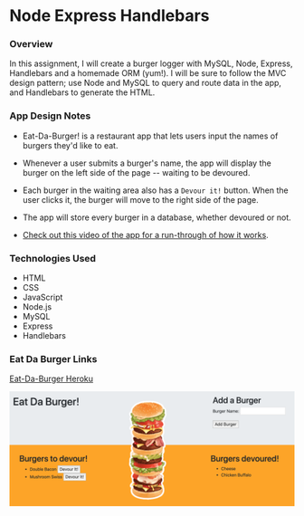 # Node Express Handlebars

### Overview

In this assignment, I will create a burger logger with MySQL, Node, Express, Handlebars and a homemade ORM (yum!). I will be sure to follow the MVC design pattern; use Node and MySQL to query and route data in the app, and Handlebars to generate the HTML.


### App Design Notes

* Eat-Da-Burger! is a restaurant app that lets users input the names of burgers they'd like to eat.

* Whenever a user submits a burger's name, the app will display the burger on the left side of the page -- waiting to be devoured.

* Each burger in the waiting area also has a `Devour it!` button. When the user clicks it, the burger will move to the right side of the page.

* The app will store every burger in a database, whether devoured or not.

* [Check out this video of the app for a run-through of how it works](https://youtu.be/msvdn95x9OM).


### Technologies Used

* HTML
* CSS
* JavaScript
* Node.js
* MySQL
* Express
* Handlebars

### Eat Da Burger Links

[Eat-Da-Burger Heroku](https://eat-da-burger-sickels.herokuapp.com/)

![Eat-Da-Burger](public/assets/img/user-thumb.png)